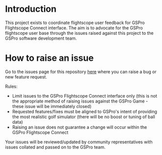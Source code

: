 # Introduction

This project exists to coordinate flightscope user feedback for GSPro Flightscope Connect interface.
The aim is to advocate for the GSPro flightscope user base through the issues raised against this project to the GSPro software development team.

# How to raise an issue
Go to the issues page for this repository [here](https://github.com/GSPro-Flightscope-Connect/gspro-flightscope-connect/issues/new/choose) where you can raise a bug or new feature request.

Rules:
- Limit issues to the GSPro Flightscope Connect interface only (this is not the appropriate method of raising issues against the GSPro Game - these issue will be immediately closed)
- Requested features/fixes must be aligned to GSPro's intent of providing the most realistic golf simulator (there will be no boost or tuning of ball data)
- Raising an issue does not guarantee a change will occur within the GSPro Flightscope Connect

Your issues will be reviewed/updated by community representatives with issues collated and passed on to the GSPro team.







